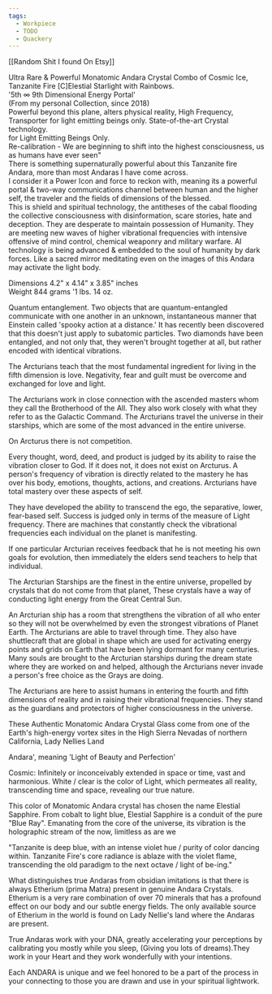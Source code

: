 ```yaml
---
tags:
  - Workpiece
  - TODO
  - Quackery
---
```

[[Random Shit I found On Etsy]]

Ultra Rare & Powerful Monatomic Andara Crystal Combo of Cosmic Ice, Tanzanite Fire \[C]Elestial Starlight with Rainbows.  
'5th ∞ 9th Dimensional Energy Portal'  
(From my personal Collection, since 2018)  
Powerful beyond this plane, alters physical reality, High Frequency, Transporter for light emitting beings only. State-of-the-art Crystal technology.    
for Light Emitting Beings Only.  
  Re-calibration - We are beginning to shift into the highest consciousness, us as humans have ever seen"  
There is something supernaturally powerful about this Tanzanite fire Andara, more than most Andaras I have come across.  
I consider it a Power Icon and force to reckon with, meaning its a powerful portal & two-way communications channel between human and the higher self, the traveler and the fields of dimensions of the blessed.  
This is shield and spiritual technology, the antitheses of the cabal flooding the collective consciousness with disinformation, scare stories, hate and deception. They are desperate to maintain possession of Humanity. They are meeting new waves of higher vibrational frequencies with intensive offensive of mind control, chemical weaponry and military warfare. AI technology is being advanced & embedded to the soul of humanity by dark forces. Like a sacred mirror meditating even on the images of this Andara may activate the light body.  
  
Dimensions 4.2" x 4.14" x 3.85" inches  
Weight 844 grams '1 lbs. 14 oz.  
  
Quantum entanglement. Two objects that are quantum-entangled communicate with one another in an unknown, instantaneous manner that Einstein called 'spooky action at a distance.' It has recently been discovered that this doesn't just apply to subatomic particles. Two diamonds have been entangled, and not only that, they weren't brought together at all, but rather encoded with identical vibrations.  
  
The Arcturians teach that the most fundamental ingredient for living in the fifth dimension is love. Negativity, fear and guilt must be overcome and exchanged for love and light.  
  
The Arcturians work in close connection with the ascended masters whom they call the Brotherhood of the All. They also work closely with what they refer to as the Galactic Command. The Arcturians travel the universe in their starships, which are some of the most advanced in the entire universe.  
  
On Arcturus there is not competition.  
  
Every thought, word, deed, and product is judged by its ability to raise the vibration closer to God. If it does not, it does not exist on Arcturus. A person's frequency of vibration is directly related to the mastery he has over his body, emotions, thoughts, actions, and creations. Arcturians have total mastery over these aspects of self.  
  
They have developed the ability to transcend the ego, the separative, lower, fear-based self. Success is judged only in terms of the measure of Light frequency. There are machines that constantly check the vibrational frequencies each individual on the planet is manifesting.  
  
If one particular Arcturian receives feedback that he is not meeting his own goals for evolution, then immediately the elders send teachers to help that individual.  
  
The Arcturian Starships are the finest in the entire universe, propelled by crystals that do not come from that planet, These crystals have a way of conducting light energy from the Great Central Sun.  
  
An Arcturian ship has a room that strengthens the vibration of all who enter so they will not be overwhelmed by even the strongest vibrations of Planet Earth. The Arcturians are able to travel through time. They also have shuttlecraft that are global in shape which are used for activating energy points and grids on Earth that have been lying dormant for many centuries.  
Many souls are brought to the Arcturian starships during the dream state where they are worked on and helped, although the Arcturians never invade a person's free choice as the Grays are doing.  
  
The Arcturians are here to assist humans in entering the fourth and fifth dimensions of reality and in raising their vibrational frequencies. They stand as the guardians and protectors of higher consciousness in the universe.  
  
These Authentic Monatomic Andara Crystal Glass come from one of the Earth's high-energy vortex sites in the High Sierra Nevadas of northern California, Lady Nellies Land  
  
Andara', meaning 'Light of Beauty and Perfection'  
  
Cosmic: Infinitely or inconceivably extended in space or time, vast and harmonious. White / clear is the color of Light, which permeates all reality, transcending time and space, revealing our true nature.  
  
This color of Monatomic Andara crystal has chosen the name Elestial Sapphire. From cobalt to light blue, Elestial Sapphire is a conduit of the pure "Blue Ray". Emanating from the core of the universe, its vibration is the holographic stream of the now, limitless as are we  
  
"Tanzanite is deep blue, with an intense violet hue / purity of color dancing within. Tanzanite Fire's core radiance is ablaze with the violet flame, transcending the old paradigm to the next octave / light of be-ing."  
  
What distinguishes true Andaras from obsidian imitations is that there is always Etherium (prima Matra) present in genuine Andara Crystals. Etherium is a very rare combination of over 70 minerals that has a profound effect on our body and our subtle energy fields. The only available source of Etherium in the world is found on Lady Nellie's land where the Andaras are present.  
  
True Andaras work with your DNA, greatly accelerating your perceptions by calibrating you mostly while you sleep, (Giving you lots of dreams).They work in your Heart and they work wonderfully with your intentions.  
  
Each ANDARA is unique and we feel honored to be a part of the process in your connecting to those you are drawn and use in your spiritual lightwork.